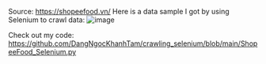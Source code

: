 Source: https://shopeefood.vn/
Here is a data sample I got by using Selenium to crawl data: 
![image](https://github.com/DangNgocKhanhTam/crawling_selenium/assets/106906079/cee20b6b-794d-4649-bd4b-3b7bab92c214)

Check out my code: https://github.com/DangNgocKhanhTam/crawling_selenium/blob/main/ShopeeFood_Selenium.py
